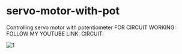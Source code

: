 # servo-motor-with-pot
Controlling servo motor with potentiometer
FOR CIRCUIT WORKING:  FOLLOW MY YOUTUBE LINK: 
CIRCUIT:

![1](https://user-images.githubusercontent.com/63573906/117832613-41466080-b293-11eb-8590-a55969cbb29d.PNG)

